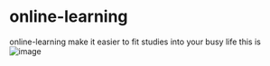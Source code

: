 # online-learning
online-learning make it easier to fit studies into your busy life
this is 
![image](https://user-images.githubusercontent.com/81027586/206892542-1afc5a77-a367-497a-85e8-412e6ce203b3.png)
